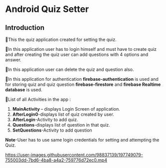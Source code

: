 # Android Quiz Setter

## Introduction 

  📌This the quiz application created for setting the quiz.
  
  📌In this application user has to login himself and must have to create quiz and after creating the quiz user can add questions with 4 options and answer.
  
  📌In this application user can delete the quiz and question also.
  
  📌In this application for authentication <b>firebase-authentication</b> is used and for storing quiz and quiz question <b>firebase-firestore</b> and <b>firebase Realtime database</b> is used.
  <p>
  
  </p>
📃List of all Activities in the app :
    <ol>
      <li> <b>MainActivity </b>– displays Login Screen of application.
      <li><b>AfterLogin0</b>-displays list of quiz created by user.
      <li><b>AfterLogin</b>-Activity to add quiz.
      <li><b>Questions</b>-displays list of question in that quiz.
      <li><b>SetQuestions</b>-Activity to add question
    </ol>
    
<b>Note</b>-User has to use same login credentials for setting and attempting the Quiz.   
   <p>
  
  </p>
   
   
   
   
https://user-images.githubusercontent.com/98837139/197749079-755003dd-7bd6-4ba8-a4a2-759776d72ec0.mp4



